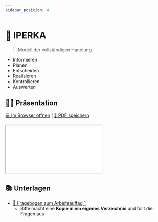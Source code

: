 ```yaml
---
sidebar_position: 4
---
```


# 🧭 IPERKA

> Modell der vollständigen Handlung

- Informieren
- Planen
- Entscheiden
- Realisieren
- Kontrollieren
- Auswerten

## :teacher: Präsentation

[:computer: Im Browser öffnen](pathname:///slides/iperka) | [:floppy_disk: PDF speichern](pathname:///slides/iperka.pdf)

<iframe src="/bbzbl-modul-431/slides/iperka"></iframe>

## :books: Unterlagen

- [:pencil: Fragebogen zum Arbeitsauftag 1](https://docs.google.com/spreadsheets/d/1nLLSKc_HXZzrvfeEwa79blUbbQoYpww23377OXSqYqk/edit#gid=0)
    - Bitte macht eine **Kopie in ein eigenes Verzeichnis** und füllt die Fragen aus
